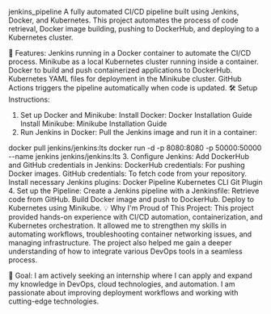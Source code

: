 jenkins_pipeline
A fully automated CI/CD pipeline built using Jenkins, Docker, and Kubernetes. This project automates the process of code retrieval, Docker image building, pushing to DockerHub, and deploying to a Kubernetes cluster.

🚀 Features:
Jenkins running in a Docker container to automate the CI/CD process.
Minikube as a local Kubernetes cluster running inside a container.
Docker to build and push containerized applications to DockerHub.
Kubernetes YAML files for deployment in the Minikube cluster.
GitHub Actions triggers the pipeline automatically when code is updated.
🛠️ Setup Instructions:
1. Set up Docker and Minikube:
Install Docker: Docker Installation Guide
Install Minikube: Minikube Installation Guide
2. Run Jenkins in Docker:
Pull the Jenkins image and run it in a container:

docker pull jenkins/jenkins:lts
docker run -d -p 8080:8080 -p 50000:50000 --name jenkins jenkins/jenkins:lts
3. Configure Jenkins:
Add DockerHub and GitHub credentials in Jenkins:
DockerHub credentials: For pushing Docker images.
GitHub credentials: To fetch code from your repository.
Install necessary Jenkins plugins:
Docker Pipeline
Kubernetes CLI
Git Plugin
4. Set up the Pipeline:
Create a Jenkins pipeline with a Jenkinsfile:
Retrieve code from GitHub.
Build Docker image and push to DockerHub.
Deploy to Kubernetes using Minikube.
💡 Why I'm Proud of This Project:
This project provided hands-on experience with CI/CD automation, containerization, and Kubernetes orchestration. It allowed me to strengthen my skills in automating workflows, troubleshooting container networking issues, and managing infrastructure. The project also helped me gain a deeper understanding of how to integrate various DevOps tools in a seamless process.

🎯 Goal:
I am actively seeking an internship where I can apply and expand my knowledge in DevOps, cloud technologies, and automation. I am passionate about improving deployment workflows and working with cutting-edge technologies.
